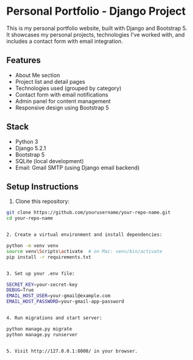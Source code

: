 # Personal Portfolio - Django Project

This is my personal portfolio website, built with Django and Bootstrap 5.  
It showcases my personal projects, technologies I've worked with, and includes a contact form with email integration.

## Features

- About Me section
- Project list and detail pages
- Technologies used (grouped by category)
- Contact form with email notifications
- Admin panel for content management
- Responsive design using Bootstrap 5

## Stack

- Python 3
- Django 5.2.1
- Bootstrap 5
- SQLite (local development)
- Email: Gmail SMTP (using Django email backend)

## Setup Instructions

1. Clone this repository:

```bash
git clone https://github.com/yourusername/your-repo-name.git
cd your-repo-name


2. Create a virtual environment and install dependencies:

python -m venv venv
source venv\Scripts\activate  # on Mac: venv/bin/activate
pip install -r requirements.txt


3. Set up your .env file:

SECRET_KEY=your-secret-key
DEBUG=True
EMAIL_HOST_USER=your-gmail@example.com
EMAIL_HOST_PASSWORD=your-gmail-app-password


4. Run migrations and start server:

python manage.py migrate
python manage.py runserver


5. Visit http://127.0.0.1:8000/ in your browser.

